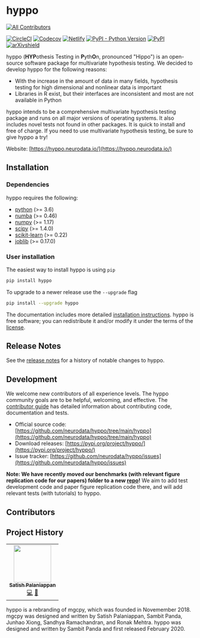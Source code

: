 # hyppo
<!-- ALL-CONTRIBUTORS-BADGE:START - Do not remove or modify this section -->
[![All Contributors](https://img.shields.io/badge/all_contributors-1-orange.svg?style=flat-square)](#contributors-)
<!-- ALL-CONTRIBUTORS-BADGE:END -->

[![CircleCI](https://img.shields.io/circleci/build/github/neurodata/hyppo/main?style=flat)](https://app.circleci.com/pipelines/github/neurodata/hyppo?branch=main)
[![Codecov](https://img.shields.io/codecov/c/github/neurodata/hyppo?style=flat)](https://codecov.io/gh/neurodata/hyppo)
[![Netlify](https://img.shields.io/netlify/e5242ebd-631e-4330-b43e-85e428dac66a?style=flat)](https://app.netlify.com/sites/hyppo/deploys)
[![PyPI - Python Version](https://img.shields.io/pypi/pyversions/hyppo?style=flat)](https://pypi.org/project/hyppo/)
[![PyPI](https://img.shields.io/pypi/v/hyppo?style=flat)](https://pypi.org/project/hyppo/)
[![arXivshield](https://img.shields.io/badge/arXiv-1907.02088-red.svg?style=flat)](https://arxiv.org/abs/1907.02088)

hyppo (**HYP**othesis Testing in **P**yth**O**n, pronounced "Hippo") is an open-source software package for multivariate hypothesis testing. We decided to develop hyppo for the following reasons:

* With the increase in the amount of data in many fields, hypothesis testing for high dimensional and nonlinear data is important
* Libraries in R exist, but their interfaces are inconsistent and most are not available in Python

hyppo intends to be a comprehensive multivariate hypothesis testing package and runs on all major versions of operating systems. It also includes novel tests not found in other packages. It is quick to install and free of charge. If you need to use multivariate hypothesis testing, be sure to give hyppo a try!

Website: [https://hyppo.neurodata.io/](https://hyppo.neurodata.io/)

## Installation

### Dependencies

hyppo requires the following:

* [python](https://www.python.org/) (>= 3.6)
* [numba](https://numba.pydata.org/) (>= 0.46)
* [numpy](https://numpy.org/)  (>= 1.17)
* [scipy](https://docs.scipy.org/doc/scipy/reference/) (>= 1.4.0)
* [scikit-learn](https://scikit-learn.org/stable/) (>= 0.22)
* [joblib](https://joblib.readthedocs.io/en/latest/) (>= 0.17.0)

### User installation

The easiest way to install hyppo is using `pip`

```sh
pip install hyppo
```

To upgrade to a newer release use the `--upgrade` flag

```sh
pip install --upgrade hyppo
```

The documentation includes more detailed [installation instructions](https://hyppo.neurodata.io/get_start/install.html).
hyppo is free software; you can redistribute it and/or modify it under the
terms of the [license](https://hyppo.neurodata.io/development/license.html).

## Release Notes

See the [release notes](https://hyppo.neurodata.io/changelog/index.html)
for a history of notable changes to hyppo.

## Development

We welcome new contributors of all experience levels. The hyppo
community goals are to be helpful, welcoming, and effective. The
[contributor guide](https://hyppo.neurodata.io/development/contributing.html)
has detailed information about contributing code, documentation and tests.

* Official source code: [https://github.com/neurodata/hyppo/tree/main/hyppo](https://github.com/neurodata/hyppo/tree/main/hyppo)
* Download releases: [https://pypi.org/project/hyppo/](https://pypi.org/project/hyppo/)
* Issue tracker: [https://github.com/neurodata/hyppo/issues](https://github.com/neurodata/hyppo/issues)

**Note: We have recently moved our benchmarks (with relevant figure replication code for our papers) folder to a new [repo](https://github.com/neurodata/hyppo-papers)!** We aim to add test development code and paper figure replication code there, and will add relevant tests (with tutorials) to hyppo.

## Contributors

## Project History
<!-- ALL-CONTRIBUTORS-LIST:START - Do not remove or modify this section -->
<!-- prettier-ignore-start -->
<!-- markdownlint-disable -->
<table>
  <tr>
    <td align="center"><a href="https://in.linkedin.com/in/satishpalaniappan/en"><img src="https://avatars.githubusercontent.com/u/10278507?v=4?s=100" width="100px;" alt=""/><br /><sub><b>Satish Palaniappan</b></sub></a><br /><a href="https://github.com/neurodata/hyppo/commits?author=tpsatish95" title="Code">💻</a> <a href="#ideas-tpsatish95" title="Ideas, Planning, & Feedback">🤔</a></td>
  </tr>
</table>

<!-- markdownlint-restore -->
<!-- prettier-ignore-end -->

<!-- ALL-CONTRIBUTORS-LIST:END -->

hyppo is a rebranding of mgcpy, which was founded in Novemember 2018.
mgcpy was designed and written by Satish Palaniappan, Sambit
Panda, Junhao Xiong, Sandhya Ramachandran, and Ronak Mehtra. hyppo
was designed and written by Sambit Panda and first released February 2020.
